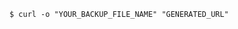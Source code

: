 <!-- usedin: [ _includes/_inlines/Databases/common/database-backup/database-backups_manually-download.md] -->


```
$ curl -o "YOUR_BACKUP_FILE_NAME" "GENERATED_URL"
```
